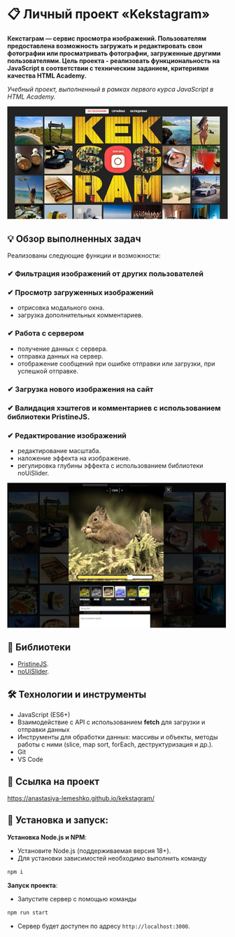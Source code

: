 # 📋 Личный проект «Kekstagram»

**Кекстаграм — сервис просмотра изображений. Пользователям предоставлена возможность загружать и редактировать свои фотографии или просматривать фотографии, загруженные другими пользователями. Цель проекта - реализовать функциональность на JavaScript в соответствии с техническим заданием, критериями качества HTML Academy.**

*Учебный проект, выполненный в рамках первого курса JavaScript в HTML Academy.*

<img src="source/images/readme/main.jpg" alt="Главная страница Kekstagram">

## 💡 Обзор выполненных задач
Реализованы следующие функции и возможности:

### ✔ Фильтрация изображений от других пользователей
### ✔ Просмотр загруженных изображений
- отрисовка модального окна.
- загрузка дополнительных комментариев.
### ✔ Работа с сервером
- получение данных с сервера.
- отправка данных на сервер.
- отображение сообщений при ошибке отправки или загрузки, при успешкой отправке.
### ✔ Загрузка нового изображения на сайт
### ✔ Валидация хэштегов и комментариев с использованием библиотеки PristineJS.
### ✔ Редактирование изображений
- редактирование масштаба.
- наложение эффекта на изображение.
- регулировка глубины эффекта с использованием библиотеки noUiSlider.

<img width="500" src="source/images/readme/modal.jpg" alt="Редактирование изображения на сервисе Kekstagram">


## 📖 Библиотеки

- [PristineJS](https://pristine.js.org/).
- [noUiSlider](https://refreshless.com/nouislider/).


## 🛠 Технологии и инструменты

- JavaScript (ES6+)
- Взаимодействие с API с использованием **fetch** для загрузки и отправки данных
- Инструменты для обработки данных: массивы и объекты, методы работы с ними (slice, map sort, forEach, деструктуризация и др.).
- Git
- VS Code


## 📌 Ссылка на проект

https://anastasiya-lemeshko.github.io/kekstagram/


## 🚀 Установка и запуск:

**Установка Node.js и NPM**:
   - Установите Node.js (поддерживаемая версия 18+).
   - Для установки зависимостей необходимо выполнить команду
   ```bash
   npm i
   ```

**Запуск проекта**:
   - Запустите сервер с помощью команды
   ```bash
   npm run start
   ```
   - Сервер будет доступен по адресу `http://localhost:3000`.
